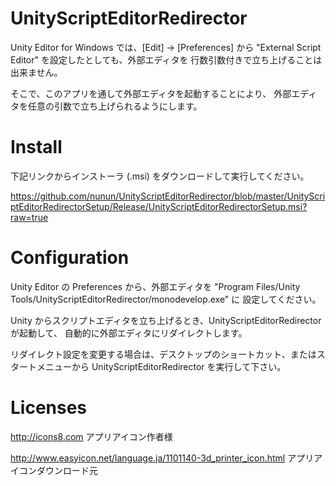 UnityScriptEditorRedirector
===========================

Unity Editor for Windows では、[Edit] -> [Preferences] から
"External Script Editor" を設定したとしても、外部エディタを
行数引数付きで立ち上げることは出来ません。

そこで、このアプリを通して外部エディタを起動することにより、
外部エディタを任意の引数で立ち上げられるようにします。

Install
=======

下記リンクからインストーラ (.msi) をダウンロードして実行してください。

https://github.com/nunun/UnityScriptEditorRedirector/blob/master/UnityScriptEditorRedirectorSetup/Release/UnityScriptEditorRedirectorSetup.msi?raw=true

Configuration
=============

Unity Editor の Preferences から、外部エディタを
"Program Files/Unity Tools/UnityScriptEditorRedirector/monodevelop.exe" に
設定してください。

Unity からスクリプトエディタを立ち上げるとき、UnityScriptEditorRedirector が起動して、
自動的に外部エディタにリダイレクトします。

リダイレクト設定を変更する場合は、デスクトップのショートカット、またはスタートメニューから
UnityScriptEditorRedirector を実行して下さい。

Licenses
========

http://icons8.com
アプリアイコン作者様

http://www.easyicon.net/language.ja/1101140-3d_printer_icon.html
アプリアイコンダウンロード元

